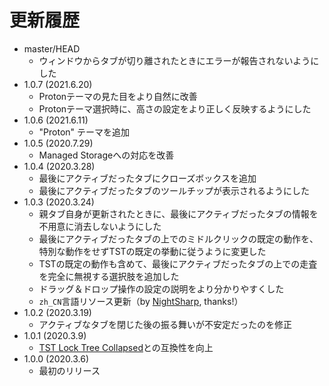 # 更新履歴

 - master/HEAD
   * ウィンドウからタブが切り離されたときにエラーが報告されないようにした
 - 1.0.7 (2021.6.20)
   * Protonテーマの見た目をより自然に改善
   * Protonテーマ選択時に、高さの設定をより正しく反映するようにした
 - 1.0.6 (2021.6.11)
   * "Proton" テーマを追加
 - 1.0.5 (2020.7.29)
   * Managed Storageへの対応を改善
 - 1.0.4 (2020.3.28)
   * 最後にアクティブだったタブにクローズボックスを追加
   * 最後にアクティブだったタブのツールチップが表示されるようにした
 - 1.0.3 (2020.3.24)
   * 親タブ自身が更新されたときに、最後にアクティブだったタブの情報を不用意に消去しないようにした
   * 最後にアクティブだったタブの上でのミドルクリックの既定の動作を、特別な動作をせずTSTの既定の挙動に従うように変更した
   * TSTの既定の動作も含めて、最後にアクティブだったタブの上での走査を完全に無視する選択肢を追加した
   * ドラッグ＆ドロップ操作の設定の説明をより分かりやすくした
   * `zh_CN`言語リソース更新（by [NightSharp](https://github.com/NightSharp), thanks!）
 - 1.0.2 (2020.3.19)
   * アクティブなタブを閉じた後の振る舞いが不安定だったのを修正
 - 1.0.1 (2020.3.9)
   * [TST Lock Tree Collapsed](https://addons.mozilla.org/firefox/addon/tst-lock-tree-collapsed/)との互換性を向上
 - 1.0.0 (2020.3.6)
   * 最初のリリース
